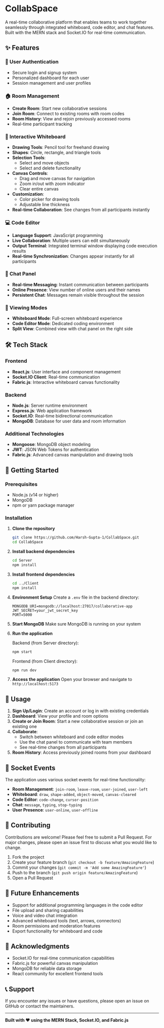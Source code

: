 # CollabSpace

A real-time collaborative platform that enables teams to work together seamlessly through integrated whiteboard, code editor, and chat features. Built with the MERN stack and Socket.IO for real-time communication.

## ✨ Features

### 🔐 User Authentication
- Secure login and signup system
- Personalized dashboard for each user
- Session management and user profiles

### 🏠 Room Management
- **Create Room**: Start new collaborative sessions
- **Join Room**: Connect to existing rooms with room codes
- **Room History**: View and rejoin previously accessed rooms
- Real-time participant tracking

### 🎨 Interactive Whiteboard
- **Drawing Tools**: Pencil tool for freehand drawing
- **Shapes**: Circle, rectangle, and triangle tools
- **Selection Tools**: 
  - Select and move objects
  - Select and delete functionality
- **Canvas Controls**:
  - Drag and move canvas for navigation
  - Zoom in/out with zoom indicator
  - Clear entire canvas
- **Customization**:
  - Color picker for drawing tools
  - Adjustable line thickness
- **Real-time Collaboration**: See changes from all participants instantly

### 💻 Code Editor
- **Language Support**: JavaScript programming
- **Live Collaboration**: Multiple users can edit simultaneously
- **Output Terminal**: Integrated terminal window displaying code execution results
- **Real-time Synchronization**: Changes appear instantly for all participants

### 💬 Chat Panel
- **Real-time Messaging**: Instant communication between participants
- **Online Presence**: View number of online users and their names
- **Persistent Chat**: Messages remain visible throughout the session

### 🔄 Viewing Modes
- **Whiteboard Mode**: Full-screen whiteboard experience
- **Code Editor Mode**: Dedicated coding environment
- **Split View**: Combined view with chat panel on the right side

## 🛠️ Tech Stack

### Frontend
- **React.js**: User interface and component management
- **Socket.IO Client**: Real-time communication
- **Fabric.js**: Interactive whiteboard canvas functionality

### Backend
- **Node.js**: Server runtime environment
- **Express.js**: Web application framework
- **Socket.IO**: Real-time bidirectional communication
- **MongoDB**: Database for user data and room information

### Additional Technologies
- **Mongoose**: MongoDB object modeling
- **JWT**: JSON Web Tokens for authentication
- **Fabric.js**: Advanced canvas manipulation and drawing tools

## 🚀 Getting Started

### Prerequisites
- Node.js (v14 or higher)
- MongoDB
- npm or yarn package manager

### Installation

1. **Clone the repository**
   ```bash
   git clone https://github.com/Harsh-Gupta-1/CollabSpace.git
   cd CollabSpace
   ```

2. **Install backend dependencies**
   ```bash
   cd Server
   npm install
   ```

3. **Install frontend dependencies**
   ```bash
   cd ../Client
   npm install
   ```

4. **Environment Setup**
   Create a `.env` file in the backend directory:
   ```env
   MONGODB_URI=mongodb://localhost:27017/collaborative-app
   JWT_SECRET=your_jwt_secret_key
   PORT=5000
   ```

5. **Start MongoDB**
   Make sure MongoDB is running on your system

6. **Run the application**
   
   Backend (from Server directory):
   ```bash
   npm start
   ```
   
   Frontend (from Client directory):
   ```bash
   npm run dev
   ```

7. **Access the application**
   Open your browser and navigate to `http://localhost:5173`

## 📱 Usage

1. **Sign Up/Login**: Create an account or log in with existing credentials
2. **Dashboard**: View your profile and room options
3. **Create or Join Room**: Start a new collaborative session or join an existing one
4. **Collaborate**: 
   - Switch between whiteboard and code editor modes
   - Use the chat panel to communicate with team members
   - See real-time changes from all participants
5. **Room History**: Access previously joined rooms from your dashboard

## 🔧 Socket Events

The application uses various socket events for real-time functionality:

- **Room Management**: `join-room`, `leave-room`, `user-joined`, `user-left`
- **Whiteboard**: `draw`, `shape-added`, `object-moved`, `canvas-cleared`
- **Code Editor**: `code-change`, `cursor-position`
- **Chat**: `message`, `typing`, `stop-typing`
- **User Presence**: `user-online`, `user-offline`

## 🤝 Contributing

Contributions are welcome! Please feel free to submit a Pull Request. For major changes, please open an issue first to discuss what you would like to change.

1. Fork the project
2. Create your feature branch (`git checkout -b feature/AmazingFeature`)
3. Commit your changes (`git commit -m 'Add some AmazingFeature'`)
4. Push to the branch (`git push origin feature/AmazingFeature`)
5. Open a Pull Request

## 🔮 Future Enhancements

- Support for additional programming languages in the code editor
- File upload and sharing capabilities
- Voice and video chat integration
- Advanced whiteboard tools (text, arrows, connectors)
- Room permissions and moderation features
- Export functionality for whiteboard and code

## 🙏 Acknowledgments

- Socket.IO for real-time communication capabilities
- Fabric.js for powerful canvas manipulation
- MongoDB for reliable data storage
- React community for excellent frontend tools

## 📞 Support

If you encounter any issues or have questions, please open an issue on GitHub or contact the maintainers.

---

**Built with ❤️ using the MERN Stack, Socket.IO, and Fabric.js**
